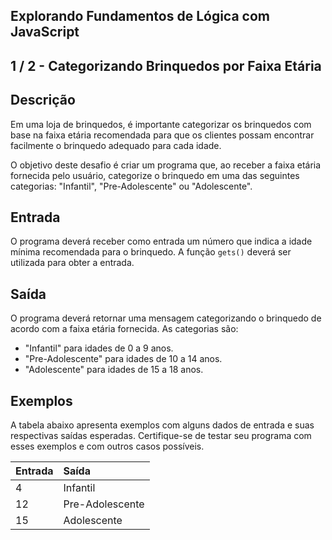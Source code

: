 Explorando Fundamentos de Lógica com JavaScript
-----------------------------------------------
1 / 2 - Categorizando Brinquedos por Faixa Etária
-------------------------------------------------

Descrição
---------

Em uma loja de brinquedos, é importante categorizar os brinquedos com base na faixa etária recomendada para que os
clientes possam encontrar facilmente o brinquedo adequado para cada idade.

O objetivo deste desafio é criar um programa que, ao receber a faixa etária fornecida pelo usuário, categorize o
brinquedo em uma das seguintes categorias: "Infantil", "Pre-Adolescente" ou "Adolescente".

Entrada
-------

O programa deverá receber como entrada um número que indica a idade mínima recomendada para o brinquedo. A função
`gets()` deverá ser utilizada para obter a entrada.

Saída
-----

O programa deverá retornar uma mensagem categorizando o brinquedo de acordo com a faixa etária fornecida. As categorias
são:

* "Infantil" para idades de 0 a 9 anos.
* "Pre-Adolescente" para idades de 10 a 14 anos.
* "Adolescente" para idades de 15 a 18 anos.

Exemplos
--------

A tabela abaixo apresenta exemplos com alguns dados de entrada e suas respectivas saídas esperadas. Certifique-se de
testar seu programa com esses exemplos e com outros casos possíveis.

| **Entrada** | **Saída**       |
|:------------|:----------------|
| 4           | Infantil        |
| 12          | Pre-Adolescente |
| 15          | Adolescente     |

